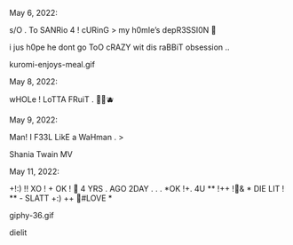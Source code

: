 May 6, 2022:

s/O . To SANRio 4 ! cURinG > my h0mIe’s depR3SSI0N 🤧

i jus h0pe he dont go ToO cRAZY wit dis raBBiT obsession ..

 kuromi-enjoys-meal.gif


 

May 8, 2022:

wHOLe ! LoTTA FRuiT . 🍓🍒🫐

 

May 9, 2022:

Man! I F33L LikE a WaHman . >

Shania Twain MV

 

May 11, 2022:

+!:) !! XO ! + OK ! 🖤 4 YRS . AGO 2DAY . . . *OK !+. 4U ** !++
!🖤& * DIE LIT ! ** - SLATT +:)
++ 🖤#LOVE *

 giphy-36.gif


dielit
